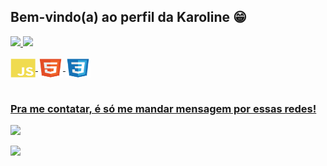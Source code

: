 ## Bem-vindo(a) ao perfil da Karoline 😁

 <div>
   <a href="https://github.com/karolinemunhoz">
   <img height="180em" src="https://github-readme-stats.vercel.app/api?username=karolinemunhoz&show_icons=true&theme=tokyonight&include_all_commits=true&count_private=true"/>
   <img height="180em" src="https://github-readme-stats.vercel.app/api/top-langs/?username=karolinemunhoz&layout=compact&langs_count=6&theme=tokyonight"/>
</div>
    
<div style="display: inline_block"><br>
  <img align="center" alt="Js" height="30" width="40" src="https://raw.githubusercontent.com/devicons/devicon/master/icons/javascript/javascript-plain.svg">
  <img align="center" alt="HTML" height="30" width="40" src="https://raw.githubusercontent.com/devicons/devicon/master/icons/html5/html5-original.svg">
  <img align="center" alt="CSS" height="30" width="40" src="https://raw.githubusercontent.com/devicons/devicon/master/icons/css3/css3-original.svg">
</div>
 
<br>
 
### Pra me contatar, é só me mandar mensagem por essas redes!
 
<div> 
  <a href = "https://www.google.com/intl/pt-BR/gmail/about/"><img src="https://img.shields.io/badge/-Gmail-%23333?style=for-the-badge&logo=gmail&logoColor=white" target="_blank">
    <p karolinemunhozcontato@gmail.com></p>
  </a>
  <a href="https://www.linkedin.com/in/karoline-munh%C3%B3z-890b26258/" target="_blank"><img src="https://img.shields.io/badge/-LinkedIn-%230077B5?style=for-the-badge&logo=linkedin&logoColor=white" target="_blank"></a>
</div>
